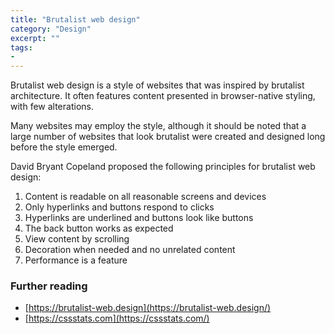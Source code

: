 ```yaml
---
title: "Brutalist web design"
category: "Design"
excerpt: ""
tags:
- 
---
```

Brutalist web design is a style of websites that was inspired by brutalist architecture. It often features content presented in browser-native styling, with few alterations. 

Many websites may employ the style, although it should be noted that a large number of websites that look brutalist were created and designed long before the style emerged. 

David Bryant Copeland proposed the following principles for brutalist web design:

1. Content is readable on all reasonable screens and devices
2. Only hyperlinks and buttons respond to clicks
3. Hyperlinks are underlined and buttons look like buttons
4. The back button works as expected
5. View content by scrolling
6. Decoration when needed and no unrelated content
7. Performance is a feature

### Further reading
- [https://brutalist-web.design](https://brutalist-web.design/)
- [https://cssstats.com](https://cssstats.com/)